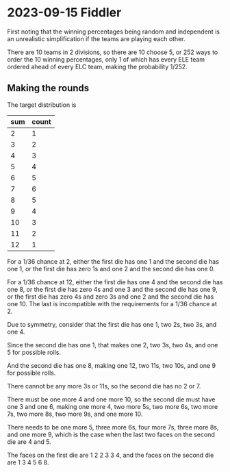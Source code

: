 2023-09-15 Fiddler
==================
First noting that the winning percentages being random and independent is
an unrealistic simplification if the teams are playing each other.

There are 10 teams in 2 divisions, so there are 10 choose 5, or 252 ways to
order the 10 winning percentages, only 1 of which has every ELE team ordered
ahead of every ELC team, making the probability 1/252.

Making the rounds
-----------------
The target distribution is

|sum|count|
|---|-----|
|2  |1    |
|3  |2    |
|4  |3    |
|5  |4    |
|6  |5    |
|7  |6    |
|8  |5    |
|9  |4    |
|10 |3    |
|11 |2    |
|12 |1    |

For a 1/36 chance at 2, either the first die has one 1 and the second die
has one 1, or the first die has zero 1s and one 2 and the second die has
one 0.

For a 1/36 chance at 12, either the first die has one 4 and the second die
has one 8, or the first die has zero 4s and one 3 and the second die has
one 9, or the first die has zero 4s and zero 3s and one 2 and the second
die has one 10.  The last is incompatible with the requirements for a 1/36
chance at 2.

Due to symmetry, consider that the first die has one 1, two 2s, two 3s, and
one 4.

Since the second die has one 1, that makes one 2, two 3s, two 4s, and one 5
for possible rolls.

And the second die has one 8, making one 12, two 11s, two 10s, and one 9
for possible rolls.

There cannot be any more 3s or 11s, so the second die has no 2 or 7.

There must be one more 4 and one more 10, so the second die must have one
3 and one 6, making one more 4, two more 5s, two more 6s, two more 7s,
two more 8s, two more 9s, and one more 10.

There needs to be one more 5, three more 6s, four more 7s, three more 8s,
and one more 9, which is the case when the last two faces on the second die
are 4 and 5.

The faces on the first die are 1 2 2 3 3 4, and the faces on the second die
are 1 3 4 5 6 8.

